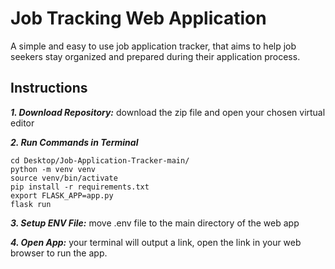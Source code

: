 # Job Tracking Web Application

A simple and easy to use job application tracker, that aims to help job seekers stay organized and prepared during their application process.

## Instructions

***1. Download Repository:*** download the zip file and open your chosen virtual editor

***2. Run Commands in Terminal***
```
cd Desktop/Job-Application-Tracker-main/
python -m venv venv
source venv/bin/activate
pip install -r requirements.txt
export FLASK_APP=app.py
flask run
```

***3. Setup ENV File:*** move .env file to the main directory of the web app

***4. Open App:*** your terminal will output a link, open the link in your web browser to run the app.
